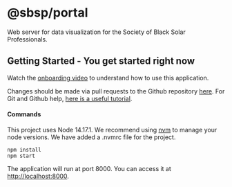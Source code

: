 # @sbsp/portal

Web server for data visualization for the Society of Black Solar Professionals.

## Getting Started - You get started right now

Watch the [onboarding video](https://threadit.app/thread/bsi4anfsl12c78l24cxc/message/d0vpby7if4bmz3nw0is2befi?utm_medium=referral-link) to understand how to use this application.

Changes should be made via pull requests to the Github repository [here](https://github.com/JakeCorroon/SBSP). For Git and Github help, [here is a useful tutorial](https://www.youtube.com/watch?v=8JJ101D3knE).

#### Commands

This project uses Node 14.17.1. We recommend using [nvm](https://github.com/nvm-sh/nvm) to manage your node versions. We have added a .nvmrc file for the project.

```
npm install
npm start
```

The application will run at port 8000. You can access it at [http://localhost:8000](http://localhost:8000).
